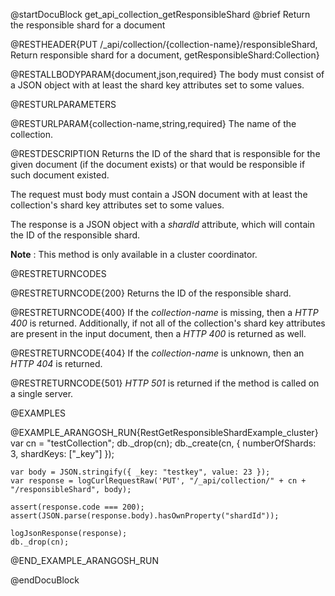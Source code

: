 
@startDocuBlock get_api_collection_getResponsibleShard
@brief Return the responsible shard for a document

@RESTHEADER{PUT /_api/collection/{collection-name}/responsibleShard, Return responsible shard for a document, getResponsibleShard:Collection}

@RESTALLBODYPARAM{document,json,required}
The body must consist of a JSON object with at least the shard key
attributes set to some values.

@RESTURLPARAMETERS

@RESTURLPARAM{collection-name,string,required}
The name of the collection.

@RESTDESCRIPTION
Returns the ID of the shard that is responsible for the given document
(if the document exists) or that would be responsible if such document
existed.

The request must body must contain a JSON document with at least the
collection's shard key attributes set to some values.

The response is a JSON object with a *shardId* attribute, which will 
contain the ID of the responsible shard.

**Note** : This method is only available in a cluster coordinator.

@RESTRETURNCODES

@RESTRETURNCODE{200}
Returns the ID of the responsible shard.

@RESTRETURNCODE{400}
If the *collection-name* is missing, then a *HTTP 400* is
returned.
Additionally, if not all of the collection's shard key
attributes are present in the input document, then a
*HTTP 400* is returned as well.

@RESTRETURNCODE{404}
If the *collection-name* is unknown, then an *HTTP 404*
is returned.

@RESTRETURNCODE{501}
*HTTP 501* is returned if the method is called on a single server.

@EXAMPLES

@EXAMPLE_ARANGOSH_RUN{RestGetResponsibleShardExample_cluster}
    var cn = "testCollection";
    db._drop(cn);
    db._create(cn, { numberOfShards: 3, shardKeys: ["_key"] });

    var body = JSON.stringify({ _key: "testkey", value: 23 });
    var response = logCurlRequestRaw('PUT', "/_api/collection/" + cn + "/responsibleShard", body);

    assert(response.code === 200);
    assert(JSON.parse(response.body).hasOwnProperty("shardId")); 

    logJsonResponse(response);
    db._drop(cn);
@END_EXAMPLE_ARANGOSH_RUN

@endDocuBlock
